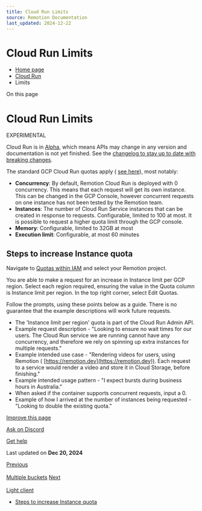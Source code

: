 ```yaml
---
title: Cloud Run Limits
source: Remotion Documentation
last_updated: 2024-12-22
---
```


# Cloud Run Limits

- [Home page](/)
- [Cloud Run](/docs/cloudrun-alpha)
- Limits

On this page

# Cloud Run Limits

EXPERIMENTAL

Cloud Run is in [Alpha](/docs/cloudrun-alpha), which means APIs may change in any version and documentation is not yet finished. See the [changelog to stay up to date with breaking changes](https://remotion.dev/changelog).

The standard GCP Cloud Run quotas apply ( [see here](https://cloud.google.com/run/quotas)), most notably:

- **Concurrency**: By default, Remotion Cloud Run is deployed with 0 concurrency. This means that each request will get its own instance. This can be changed in the GCP Console, however concurrent requests on one instance has not been tested by the Remotion team.
- **Instances**: The number of Cloud Run Service instances that can be created in response to requests. Configurable, limited to 100 at most. It is possible to request a higher quota limit through the GCP console.
- **Memory**: Configurable, limited to 32GB at most
- **Execution limit**: Configurable, at most 60 minutes

## Steps to increase Instance quota [​](\#steps-to-increase-instance-quota "Direct link to Steps to increase Instance quota")

Navigate to [Quotas within IAM](https://console.cloud.google.com/iam-admin/quotas?service=run.googleapis.com&usage=ALL&project=_) and select your Remotion project.

You are able to make a request for an increase in Instance limit per GCP region. Select each region required, ensuring the value in the Quota column is Instance limit per region. In the top right corner, select Edit Quotas.

Follow the prompts, using these points below as a guide. There is no guarantee that the example descriptions will work future requests.

- The 'Instance limit per region' quota is part of the Cloud Run Admin API.
- Example request description - "Looking to ensure no wait times for our users. The Cloud Run service we are running cannot have any concurrency, and therefore we rely on spinning up extra instances for multiple requests."
- Example intended use case - "Rendering videos for users, using Remotion ( [https://remotion.dev](https://remotion.dev)). Each request to a service would render a video and store it in Cloud Storage, before finishing."
- Example intended usage pattern - "I expect bursts during business hours in Australia."
- When asked if the container supports concurrent requests, input a 0.
- Example of how I arrived at the number of instances being requested - "Looking to double the existing quota."

[Improve this page](https://github.com/remotion-dev/remotion/edit/main/packages/docs/docs/cloudrun/limits.mdx)

[Ask on Discord](https://remotion.dev/discord)

[Get help](/docs/get-help)

Last updated on **Dec 20, 2024**

[Previous\
\
Multiple buckets](/docs/cloudrun/multiple-buckets) [Next\
\
Light client](/docs/cloudrun/light-client)

- [Steps to increase Instance quota](#steps-to-increase-instance-quota)
